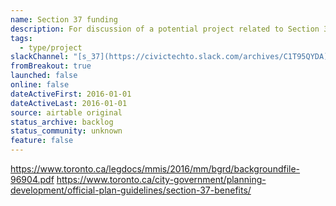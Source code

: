 ```yaml
---
name: Section 37 funding
description: For discussion of a potential project related to Section 37 funding.
tags:
  - type/project
slackChannel: "[s_37](https://civictechto.slack.com/archives/C1T95QYDA)"
fromBreakout: true
launched: false
online: false
dateActiveFirst: 2016-01-01
dateActiveLast: 2016-01-01
source: airtable original
status_archive: backlog
status_community: unknown
feature: false
---
```

https://www.toronto.ca/legdocs/mmis/2016/mm/bgrd/backgroundfile-96904.pdf
https://www.toronto.ca/city-government/planning-development/official-plan-guidelines/section-37-benefits/
